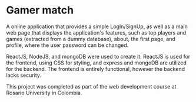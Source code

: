 # Gamer match

A online application that provides a simple LogIn/SignUp, as well as a main web page that displays the application's features, such as top players and games (extracted from a dummy database), about, the first page, and profile, where the user password can be changed.


ReactJS, NodeJS, and mongoDB were used to create it.
ReactJS is used for the frontend, using CSS for styling, and express and mongoDB are utilized for the backend.
The frontend is entirely functional, however the backend lacks security.


This project was completed as part of the web development course at Rosario University in Colombia. 
